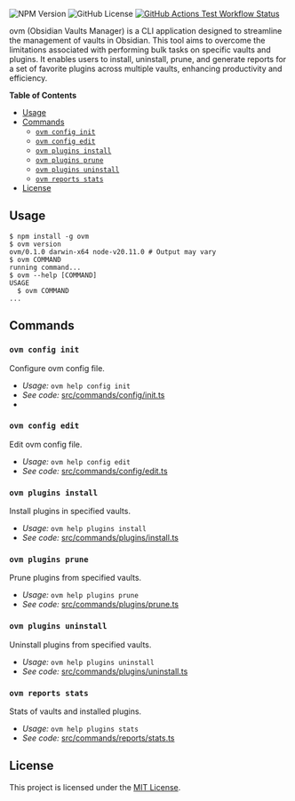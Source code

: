 ![NPM Version](https://img.shields.io/npm/v/ovm)
![GitHub License](https://img.shields.io/github/license/msudgh/ovm)
[![GitHub Actions Test Workflow Status](https://github.com/msudgh/ovm/actions/workflows/test.yml/badge.svg?branch=main)](https://github.com/msudgh/ovm/actions/workflows/test.yml)

ovm (Obsidian Vaults Manager) is a CLI application designed to streamline the management of vaults in Obsidian. This tool aims to overcome the limitations associated with performing bulk tasks on specific vaults and plugins. It enables users to install, uninstall, prune, and generate reports for a set of favorite plugins across multiple vaults, enhancing productivity and efficiency.

**Table of Contents**

- [Usage](#usage)
- [Commands](#commands)
  - [`ovm config init`](#ovm-config-init)
  - [`ovm config edit`](#ovm-config-edit)
  - [`ovm plugins install`](#ovm-plugins-install)
  - [`ovm plugins prune`](#ovm-plugins-prune)
  - [`ovm plugins uninstall`](#ovm-plugins-uninstall)
  - [`ovm reports stats`](#ovm-reports-stats)
- [License](#license)

## Usage

```sh-session
$ npm install -g ovm
$ ovm version
ovm/0.1.0 darwin-x64 node-v20.11.0 # Output may vary
$ ovm COMMAND
running command...
$ ovm --help [COMMAND]
USAGE
  $ ovm COMMAND
...
```

## Commands

### `ovm config init`

Configure ovm config file.

- _Usage:_ `ovm help config init`
- _See code:_ [src/commands/config/init.ts](src/commands/config/init.ts)
- 
### `ovm config edit`

Edit ovm config file.

- _Usage:_ `ovm help config edit`
- _See code:_ [src/commands/config/edit.ts](src/commands/config/edit.ts)

### `ovm plugins install`

Install plugins in specified vaults.

- _Usage:_ `ovm help plugins install`
- _See code:_ [src/commands/plugins/install.ts](src/commands/plugins/install.ts)

### `ovm plugins prune`

Prune plugins from specified vaults.

- _Usage:_ `ovm help plugins prune`
- _See code:_ [src/commands/plugins/prune.ts](src/commands/plugins/prune.ts)

### `ovm plugins uninstall`

Uninstall plugins from specified vaults.

- _Usage:_ `ovm help plugins uninstall`
- _See code:_ [src/commands/plugins/uninstall.ts](src/commands/plugins/uninstall.ts)

### `ovm reports stats`

Stats of vaults and installed plugins.

- _Usage:_ `ovm help plugins stats`
- _See code:_ [src/commands/reports/stats.ts](src/commands/reports/stats.ts)

## License

This project is licensed under the [MIT License](LICENSE).

